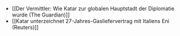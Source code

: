 - [[Der Vermittler: Wie Katar zur globalen Hauptstadt der Diplomatie wurde (The Guardian)]]
- [[Katar unterzeichnet 27-Jahres-Gasliefervertrag mit Italiens Eni (Reuters)]]